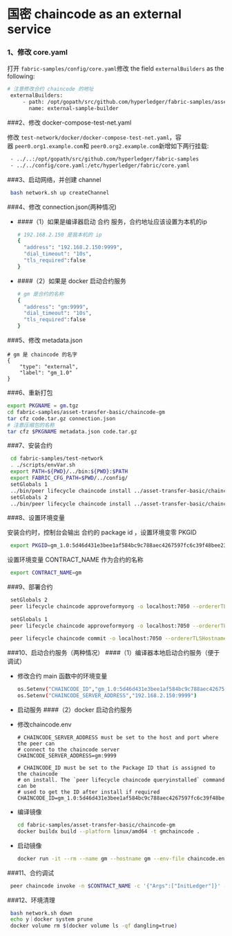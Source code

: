 # 国密 chaincode as an external service

### 1、修改 core.yaml

  打开 `fabric-samples/config/core.yaml`修改 the field `externalBuilders` as the following:

   ```bash
   # 注意修改合约 chaincode 的地址
    externalBuilders:
        - path: /opt/gopath/src/github.com/hyperledger/fabric-samples/asset-transfer-basic/chaincode-gm/sampleBuilder
          name: external-sample-builder
   ```

###2、修改 docker-compose-test-net.yaml

  修改 `test-network/docker/docker-compose-test-net.yaml`，容器 `peer0.org1.example.com`和 `peer0.org2.example.com`新增如下两行挂载:

   ```bash
    - ../..:/opt/gopath/src/github.com/hyperledger/fabric-samples
    - ../../config/core.yaml:/etc/hyperledger/fabric/core.yaml
   ```

###3、启动网络，并创建 channel

   ```bash
    bash network.sh up createChannel
   ```

###4、修改 connection.json(两种情况)
- ####（1）如果是编译器启动 合约 服务，合约地址应该设置为本机的ip

    ```bash
    # 192.168.2.150 是我本机的 ip
    {
      "address": "192.168.2.150:9999",
      "dial_timeout": "10s",
      "tls_required":false
    }
    ```

- ####（2）如果是 docker 启动合约服务

    ```bash
    # gm 是合约的名称
    {
      "address": "gm:9999",
      "dial_timeout": "10s",
      "tls_required":false
    }
    ```

###5、修改 metadata.json

  ```
  # gm 是 chaincode 的名字
  {
      "type": "external",
      "label": "gm_1.0"
  }
  ```

###6、重新打包

   ```bash
   export PKGNAME = gm.tgz
   cd fabric-samples/asset-transfer-basic/chaincode-gm
   tar cfz code.tar.gz connection.json
   # 注意压缩包的名称
   tar cfz $PKGNAME metadata.json code.tar.gz
   ```

###7、安装合约

   ```bash
    cd fabric-samples/test-network
    . ./scripts/envVar.sh
    export PATH=${PWD}/../bin:${PWD}:$PATH
    export FABRIC_CFG_PATH=$PWD/../config/
    setGlobals 1
    ../bin/peer lifecycle chaincode install ../asset-transfer-basic/chaincode-gm/$PKGNAME
    setGlobals 2
    ../bin/peer lifecycle chaincode install ../asset-transfer-basic/chaincode-gm/$PKGNAME
   ```

###8、设置环境变量

  安装合约时，控制台会输出 合约的 package id ，设置环境变零 PKGID

   ```bash
    export PKGID=gm_1.0:5d46d431e3bee1af584bc9c788aec4267597fc6c39f48bee23400c8860cee793
   ```

  设置环境变量 CONTRACT_NAME 作为合约的名称

   ```bash
    export CONTRACT_NAME=gm
   ```

###9、部署合约

   ```bash
    setGlobals 2
    peer lifecycle chaincode approveformyorg -o localhost:7050 --ordererTLSHostnameOverride orderer.example.com --tls --cafile $PWD/organizations/ordererOrganizations/example.com/orderers/orderer.example.com/msp/tlscacerts/tlsca.example.com-cert.pem --channelID mychannel --name $CONTRACT_NAME --version 1.0 --package-id $PKGID --sequence 1
    
    setGlobals 1
    peer lifecycle chaincode approveformyorg -o localhost:7050 --ordererTLSHostnameOverride orderer.example.com --tls --cafile $PWD/organizations/ordererOrganizations/example.com/orderers/orderer.example.com/msp/tlscacerts/tlsca.example.com-cert.pem --channelID mychannel --name $CONTRACT_NAME --version 1.0 --package-id $PKGID --sequence 1
    
    peer lifecycle chaincode commit -o localhost:7050 --ordererTLSHostnameOverride orderer.example.com --tls --cafile $PWD/organizations/ordererOrganizations/example.com/orderers/orderer.example.com/msp/tlscacerts/tlsca.example.com-cert.pem --channelID mychannel --name $CONTRACT_NAME --peerAddresses localhost:7051 --tlsRootCertFiles $PWD/organizations/peerOrganizations/org1.example.com/peers/peer0.org1.example.com/tls/ca.crt --peerAddresses localhost:9051 --tlsRootCertFiles organizations/peerOrganizations/org2.example.com/peers/peer0.org2.example.com/tls/ca.crt --version 1.0 --sequence 1
   ```

###10、启动合约服务（两种情况）
####（1）编译器本地启动合约服务（便于调试）
- 修改合约 main 函数中的环境变量

    ```bash
    os.Setenv("CHAINCODE_ID","gm_1.0:5d46d431e3bee1af584bc9c788aec4267597fc6c39f48bee23400c8860cee793")
    os.Setenv("CHAINCODE_SERVER_ADDRESS","192.168.2.150:9999")
    ```

- 启动服务
####（2）docker 启动合约服务
- 修改chaincode.env

    ```
    # CHAINCODE_SERVER_ADDRESS must be set to the host and port where the peer can
    # connect to the chaincode server
    CHAINCODE_SERVER_ADDRESS=gm:9999
      
    # CHAINCODE_ID must be set to the Package ID that is assigned to the chaincode
    # on install. The `peer lifecycle chaincode queryinstalled` command can be
    # used to get the ID after install if required
    CHAINCODE_ID=gm_1.0:5d46d431e3bee1af584bc9c788aec4267597fc6c39f48bee23400c8860cee793
    ```

- 编译镜像

    ```bash
    cd fabric-samples/asset-transfer-basic/chaincode-gm
    docker buildx build --platform linux/amd64 -t gmchaincode .
    ```

- 启动镜像

    ```bash
    docker run -it --rm --name gm --hostname gm --env-file chaincode.env --network=docker_test gmchaincode
    ```


###11、合约调试

   ```bash
    peer chaincode invoke -n $CONTRACT_NAME -c '{"Args":["InitLedger"]}' -o localhost:7050 --ordererTLSHostnameOverride orderer.example.com --tls --cafile "$PWD/organizations/ordererOrganizations/example.com/orderers/orderer.example.com/msp/tlscacerts/tlsca.example.com-cert.pem" -C mychannel
   ```
###12、环境清理

   ```bash
    bash network.sh down
    echo y｜docker system prune
    docker volume rm $(docker volume ls -qf dangling=true)
   ```